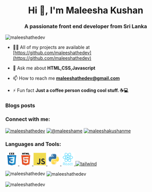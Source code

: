 <h1 align="center">Hi 👋, I'm Maleesha Kushan</h1>
<h3 align="center">A passionate front end developer from Sri Lanka</h3>

<p align="left"> <img src="https://komarev.com/ghpvc/?username=maleeshathedev&label=Profile%20views&color=0e75b6&style=flat" alt="maleeshathedev" /> </p>

- 👨‍💻 All of my projects are available at [https://github.com/maleeshathedev](https://github.com/maleeshathedev)

- 💬 Ask me about **HTML,CSS,Javascript**

- 📫 How to reach me **maleeshathedev@gmail.com**

- ⚡ Fun fact **Just a coffee person coding cool stuff. ☕💻**

### Blogs posts
<!-- BLOG-POST-LIST:START -->
<!-- BLOG-POST-LIST:END -->

<h3 align="left">Connect with me:</h3>
<p align="left">
<a href="https://dev.to/maleeshathedev" target="blank"><img align="center" src="https://raw.githubusercontent.com/rahuldkjain/github-profile-readme-generator/master/src/images/icons/Social/devto.svg" alt="maleeshathedev" height="30" width="40" /></a>
<a href="https://medium.com/@maleeshame" target="blank"><img align="center" src="https://raw.githubusercontent.com/rahuldkjain/github-profile-readme-generator/master/src/images/icons/Social/medium.svg" alt="@maleeshame" height="30" width="40" /></a>
<a href="https://www.hackerrank.com/maleeshakushanme" target="blank"><img align="center" src="https://raw.githubusercontent.com/rahuldkjain/github-profile-readme-generator/master/src/images/icons/Social/hackerrank.svg" alt="maleeshakushanme" height="30" width="40" /></a>
</p>

<h3 align="left">Languages and Tools:</h3>
<p align="left"> <a href="https://www.w3schools.com/css/" target="_blank" rel="noreferrer"> <img src="https://raw.githubusercontent.com/devicons/devicon/master/icons/css3/css3-original-wordmark.svg" alt="css3" width="40" height="40"/> </a> <a href="https://www.w3.org/html/" target="_blank" rel="noreferrer"> <img src="https://raw.githubusercontent.com/devicons/devicon/master/icons/html5/html5-original-wordmark.svg" alt="html5" width="40" height="40"/> </a> <a href="https://developer.mozilla.org/en-US/docs/Web/JavaScript" target="_blank" rel="noreferrer"> <img src="https://raw.githubusercontent.com/devicons/devicon/master/icons/javascript/javascript-original.svg" alt="javascript" width="40" height="40"/> </a> <a href="https://www.python.org" target="_blank" rel="noreferrer"> <img src="https://raw.githubusercontent.com/devicons/devicon/master/icons/python/python-original.svg" alt="python" width="40" height="40"/> </a> <a href="https://reactjs.org/" target="_blank" rel="noreferrer"> <img src="https://raw.githubusercontent.com/devicons/devicon/master/icons/react/react-original-wordmark.svg" alt="react" width="40" height="40"/> </a> <a href="https://tailwindcss.com/" target="_blank" rel="noreferrer"> <img src="https://www.vectorlogo.zone/logos/tailwindcss/tailwindcss-icon.svg" alt="tailwind" width="40" height="40"/> </a> </p>

<p><img align="left" src="https://github-readme-stats.vercel.app/api/top-langs?username=maleeshathedev&show_icons=true&locale=en&layout=compact" alt="maleeshathedev" /></p>

<p>&nbsp;<img align="center" src="https://github-readme-stats.vercel.app/api?username=maleeshathedev&show_icons=true&theme=dracula&locale=en" alt="maleeshathedev" /></p>

<p><img align="center" src="https://github-readme-streak-stats.herokuapp.com/?user=maleeshathedev&theme=dark" alt="maleeshathedev" /></p>


